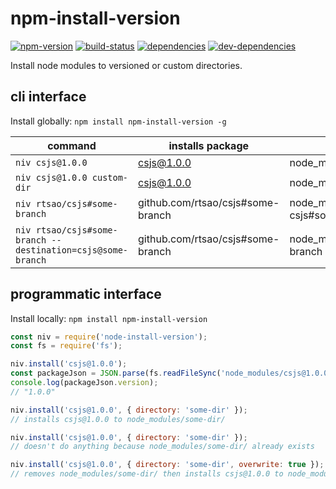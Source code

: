 # npm-install-version

[![npm-version][npm-version-badge]][npm-version-href]
[![build-status][build-status-badge]][build-status-href]
[![dependencies][dependencies-badge]][dependencies-href]
[![dev-dependencies][dev-dependencies-badge]][dev-dependencies-href]


Install node modules to versioned or custom directories.


## cli interface

Install globally: `npm install npm-install-version -g`

command | installs package | installed to
--- | --- | ---
`niv csjs@1.0.0` | csjs@1.0.0 | node_modules/csjs@1.0.0
`niv csjs@1.0.0 custom-dir` | csjs@1.0.0 | node_modules/custom-dir
`niv rtsao/csjs#some-branch` | github.com/rtsao/csjs#some-branch | node_modules/rtsao-csjs#some-branch
`niv rtsao/csjs#some-branch --destination=csjs@some-branch` | github.com/rtsao/csjs#some-branch | node_modules/csjs@some-branch


## programmatic interface

Install locally: `npm install npm-install-version`

```javascript
const niv = require('node-install-version');
const fs = require('fs');

niv.install('csjs@1.0.0');
const packageJson = JSON.parse(fs.readFileSync('node_modules/csjs@1.0.0/package.json'));
console.log(packageJson.version);
// "1.0.0"

niv.install('csjs@1.0.0', { directory: 'some-dir' });
// installs csjs@1.0.0 to node_modules/some-dir/

niv.install('csjs@1.0.0', { directory: 'some-dir' });
// doesn't do anything because node_modules/some-dir/ already exists

niv.install('csjs@1.0.0', { directory: 'some-dir', overwrite: true });
// removes node_modules/some-dir/ then installs csjs@1.0.0 to node_modules/some-dir/
```


[npm-version-badge]: https://img.shields.io/npm/v/npm-install-version.svg?style=flat-square
[npm-version-href]: https://www.npmjs.com/package/npm-install-version

[build-status-badge]: https://img.shields.io/travis/scott113341/npm-install-version/master.svg?style=flat-square
[build-status-href]: https://travis-ci.org/scott113341/npm-install-version/branches

[dependencies-badge]: https://img.shields.io/david/scott113341/npm-install-version.svg?style=flat-square
[dependencies-href]: https://david-dm.org/scott113341/npm-install-version#info=dependencies

[dev-dependencies-badge]: https://img.shields.io/david/dev/scott113341/npm-install-version.svg?style=flat-square
[dev-dependencies-href]: https://david-dm.org/scott113341/npm-install-version#info=devDependencies
